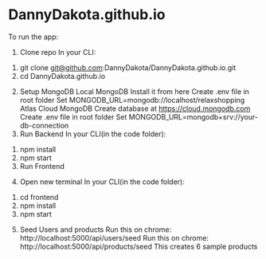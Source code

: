 # DannyDakota.github.io

To run the app:
1. Clone repo
In your CLI:
  1) git clone git@github.com:DannyDakota/DannyDakota.github.io.git
  2) cd DannyDakota.github.io
2. Setup MongoDB
Local MongoDB
Install it from here
Create .env file in root folder
Set MONGODB_URL=mongodb://localhost/relaxshopping
Atlas Cloud MongoDB
Create database at https://cloud.mongodb.com
Create .env file in root folder
Set MONGODB_URL=mongodb+srv://your-db-connection
3. Run Backend
In your CLI(in the code folder):
  1) npm install
  2) npm start
  3) Run Frontend
4. Open new terminal
In your CLI(in the code folder):
  1) cd frontend
  2) npm install
  3) npm start
5. Seed Users and products
Run this on chrome: http://localhost:5000/api/users/seed
Run this on chrome: http://localhost:5000/api/products/seed
This creates 6 sample products

